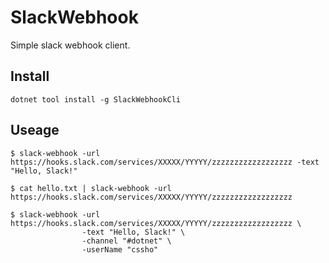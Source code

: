 # SlackWebhook

Simple slack webhook client.

## Install

```
dotnet tool install -g SlackWebhookCli
```

## Useage

```
$ slack-webhook -url https://hooks.slack.com/services/XXXXX/YYYYY/zzzzzzzzzzzzzzzzzz -text "Hello, Slack!"

$ cat hello.txt | slack-webhook -url https://hooks.slack.com/services/XXXXX/YYYYY/zzzzzzzzzzzzzzzzzz

$ slack-webhook -url https://hooks.slack.com/services/XXXXX/YYYYY/zzzzzzzzzzzzzzzzzz \
                -text "Hello, Slack!" \
                -channel "#dotnet" \
                -userName "cssho"
```
